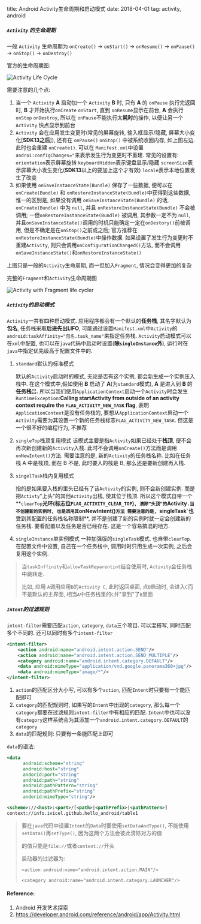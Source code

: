 title: Android Activity生命周期和启动模式
date: 2018-04-01
tag: activity, android



##### `Activity` 的生命周期

一般 `Activity` 生命周期为 `onCreate()` -> `onStart()` -> `onResume()` -> `onPause()` -> `onStop()` -> `onDestroy()`

官方的生命周期图:

![Activity Life Cycle](../images/activity_lifecycle.png)

需要注意的几个点:

1. 当一个 `Activity` **A** 启动加一个 `Activity` **B** 时, 只有 **A** 的 `onPause` 执行完返回时, **B** 才开始执行`onCreate` `onStart`, 直到 `onResume`显示在前台, **A** 会执行 `onStop` `onDestroy`, 所以在 `onPause`不能执行太**耗时**的操作, 以便让另一个 `Activity` 快点显示到前台
2. `Activity` 会在应用发生变更时(常见的屏幕旋转, 输入框显示/隐藏, 屏幕大小变化[**SDK13之后**]),  还有在 `onPause()` `onStop()` 中被系统收回内存, 如上图左边. 此时也会重建 `onCreate()`. 
   可以在 `Manifest.xml`中设置`androi:configChanges="`来表示发生行为变更时不重建. 
   常见的设置有:
   `orientation`表示屏幕旋转
   `keyboardHidden`表示键盘显示/隐藏
   `screenSize`表示屏幕大小发生变化(**SDK13**以上的要加上这个才有效)
   `locale`表示本地位置发生了改变
3. 如果使用 `onSaveInstanceState(Bundle)` 保存了一些数据, 便可以在 `onCreate(Bundle)` 和 `onRestoreInstanceState(Bundle)`中获得到这些数据, 惟一的区别是, 如果没有调用 `onSaveInstanceState(Bundle)` 的话, `onCreate(Bundle)` 中为 `null`, 并且 `onRestoreInstanceState(Bundle)` 不会被调用; 一但`onRestoreInstanceState(Bundle)` 被调用,  其参数一定不为 `null`, 并且`onSaveInstanceState()`调用的时机只能确定一定在`onDestory()`前被调用, 但是不确定是在`onStop()`之前或之后; 官方推荐在 `onRestoreInstanceState(Bundle)`中操作数据. 
   如果设置了发生行为变更时不重建`Activity`, 则只会调用`onConfigurationChanged()`方法, 而不会调用`onSaveInstanceState()`和`onRestoreInstanceState()`



上图只是一般的`Activity`生命周期, 而一但加入`Fragment`, 情况会变得更加的复杂

完整的`Fragment`和`Activity`生命周期图

![Activity with Fragment life cycler](../images/complete_android_fragment_lifecycle.png)



##### `Activity`的启动模式

`Activity`一共有四种启动模式. 应用程序都会有一个默认的**任务栈**, 其名字默认为**包名**, 任务栈采取**后进先出LIFO**, 可能通过设置`Manifest.xml`中`Activity`的`android:taskAffinity="包名.task_name"`来指定任务栈. `Activity`启动模式可以在`xml`中配置, 也可以在`java`代码中启动时设置(**除`singleInstance`外**), 运行时在`java`中指定优先级高于配置文件中的.

1. `standard`默认的标准模式

   默认的`Activity`启动时的模式, 无论是否有这个实例, 都会新生成一个实例压入栈中. 在这个模式中,假如使用 **B** 启动了 **A**(为`standard`模式), **A** 是进入到 **B** 的**任务栈**吕. 所以当我们使用`ApplicationContext`启动一个`Activity`时会发生`RuntimeException`:**Calling startActivity from outside of an activity context require the `FLAG_ACTIVITY_NEW_TASK` flag**, 表明`ApplicationContext`是没有任务栈的, 要想从`ApplicationContext`启动一个`Activity`需要为其设置一个新的任务栈标志`FLAG_ACTIVITY_NEW_TASK`. 但这是一个很不好的编程行为, 不推荐

2. `singleTop`栈顶复用模式
   该模式主要是指`Activity`如果已经处于**栈顶**, 便不会再次新创建新的`Activity`入栈. 此时不会调用`onCreate()`方法而是调用`onNewIntent()`方法. 需要注意的是, 新的`Activity`的任务栈名称. 比如在任务栈 A 中是栈顶, 而在 B 不是, 此时要入的栈是 B, 那么还是要新创建再入栈. 

3. `singelTask`栈内复用模式

   指的是如果要入栈的里头已经有了该`Activity`的实例, 则不会新创建实例. 而是把`Activty`"上头"的其他`Activity`出栈, 使其位于栈顶. 所以这个模式自带一个**`clearTop`**光环(标志位`FLAG_ACTIVITY_CLEAR_TOP`)`, 清除"头顶"的`Activity`.当不创建新的实例时, 也是调用其`onNewIntent()`方法
   需要注意的是, `singleTask`也**受到其配置的任务栈名称限制**, 并不是创建了新的实例时就一定会创建新的任务栈. 要看配置以及任务是否已经存在. 这是一个容易搞混的地方.

4. `singleInstance`单实例模式
   一种加强版的`singleTask`模式. 也自带`clearTop`. 在配置文件中设置, 自己在一个任务栈中, 调用时时只用生成一次实例, 之后会复用这个实例. 

> 当`taskInffinity`和`allowTaskReparentint`结合使用时, `Activity`会任务栈中跳转走.
>
> 比如, 应用 `A`调用应用`B`的`Activity C`, 此时返回桌面, 点`B`启动时, 会进入`C`而不是默认的主界面, 相当`A`中任务栈里的`C`并"拿到"了`B`里面



##### `Intent`的过滤规则

`intent-filter`需要匹配`action`, `category`, `data`三个项目. 可以混搭写, 同时匹配多个不同的. 还可以同时有多个`intent-filter`

```xml
<intent-filter>
    <action android:name="android.intent.action.SEND"/>
    <action android:name="android.intent.action.SEND_MULTIPLE"/>
	<category android:name="android.intent.category.DEFAULT"/>
    <data android:mimeType="application/vnd.google.panorama360+jpg"/>
    <data android:mimeType="image/*"/>
</intent-filter>
```

1. `action`的匹配区分大小写, 可以有多个`action`, 匹配`Intent`时只要有一个能匹配即可
2. `category`的匹配规则时, 如果写的`Intent`中出现的`category`, 那么每一个`category`都要在过滤规则`intent-filter`中有相应的匹配. `Intent`中也可以没有`category`这样系统会为其添加一个`android.intent.category.DEFAULT`的`category`
3. `data`的匹配规则: 只要有一条能匹配上即可

`data`的语法:

```xml
<data
      android:scheme="string"
      android:host="string"
      andorid:port="string"
      android:path="string"
      android:pathPattern="string"
      android:pathPrefix="string"
      andorid:mimeType="string"/>

<scheme>://<host>:<port>/[<path>|<pathPrefix>|<pathPattern>]
context://info.ivicel.github.hello_android/table1
```

> 要在`java`代码中设置`Intent`的`Data`时要使用`setDataAndType()`, 不能使用`setData()`再`setType()`, 因为这两个方法会彼此清除对方的值
>
> <scheme>的值只能是`file://`或者`content://`开头
>
> 启动器的过滤器为:
>
> `<action android:name="android.intent.action.MAIN"/>`
>
> `<category android:name="android.intent.category.LAUNCHER"/>`





#### Reference:

1. Android 开发艺术探索
2. https://developer.android.com/reference/android/app/Activity.html